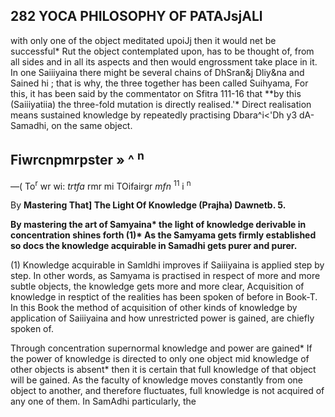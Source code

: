 ## **282** YOCA PHILOSOPHY OF PATAJsjALl

with only one of the object meditated upoiJj then it would net be successful\* Rut the object contemplated upon, has to be thought of, from all sides and in all its aspects and then would engrossment take place in it. In one Saiiiyaina there might be several chains of DhSran&j Dliy&na and Sained hi ; that is why, the three together has been called Suihyama, For this, it has been said by the commentator on Sfitra 111-16 that \*\*by this (Saiiiyatiia) the three-fold mutation is directly realised.'\* Direct realisation means sustained knowledge by repeatedly practising Dbara^i<'Dh y3 dA-Samadhi, on the same object.

## **Fiwrcnpmrpster » ^ <sup>n</sup>**

—( To<sup>r</sup> wr wi: *trtfa* rmr mi TOifairgr *mfn* <sup>11</sup> i <sup>n</sup>

By **Mastering That] The Light Of Knowledge (Prajha) Dawnetb. 5.**

**By mastering the art of Samyaina\* the light of knowledge derivable in concentration shines forth (1)\* As the Samyama gets firmly established so docs the knowledge acquirable in Samadhi gets purer and purer.**

(1) Knowledge acquirable in Samldhi improves if Saiiiyaina is applied step by step. In other words, as Samyama is practised in respect of more and more subtle objects, the knowledge gets more and more clear, Acquisition of knowledge in resptict of the realities has been spoken of before in Book-T. In this Book the method of acquisition of other kinds of knowledge by application of Saiiiyaina and how unrestricted power is gained, are chiefly spoken of.

Through concentration supernormal knowledge and power are gained\* If the power of knowledge is directed to only one object mid knowledge of other objects is absent\* then it is certain that full knowledge of that object will be gained. As the faculty of knowledge moves constantly from one object to another, and therefore fluctuates, full knowledge is not acquired of any one of them. In SamAdhi particularly, the